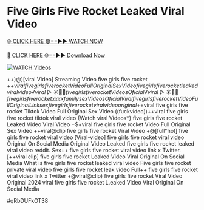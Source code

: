 # Five Girls Five Rocket Leaked Viral Video


[🌐 CLICK HERE 🟢==►► WATCH NOW](https://cutt.ly/te57wshS)

[🔴 CLICK HERE 🌐==►► Download Now](https://cutt.ly/te57wshS)

[![WATCH Videos](https://i.imgur.com/dJHk4Zq.gif)](https://cutt.ly/te57wshS)





























++)@)[viral Video] Streaming Video five girls five rocket
+$+viral five girls five rocket Video Full Original Sex Video
five girls five rocket leaked viral video ️√viral▷☀️👄💥 five girls five rocket Videos Oficial
️√viral▷☀️👄💥 five girls five rocket xxxx family sex Videos Oficial
Viral five girls five rocket Video Full Original Link sex five girls five rocket viral video original +$+viral five girls five rocket Tiktok Video Full Original Sex Video ((fuckvideo))++viral five girls five rocket tiktok viral video {Watch viral Videos*} five girls five rocket Leaked Video Viral Video
+$+viral five girls five rocket Video Full Original Sex Video
++viral@clip five girls five rocket Viral Video
+@[full*hot] five girls five rocket viral video
[Viral-video] five girls five rocket viral video Original On Social Media
Original Video Leaked five girls five rocket leaked viral video reddit.
Sex++ five girls five rocket viral video link x Twitter. [++viral clip] five girls five rocket Leaked Video Viral Original On Social Media
What is five girls five rocket leaked viral video
Five girls five rocket private viral video five girls five rocket leak video Full++ five girls five rocket viral video link x Twitter
+@viral@clip) five girls five rocket Viral Video Original 2024
viral five girls five rocket L.eaked Video Viral Original On Social Media


#qRbDUFkOT38
